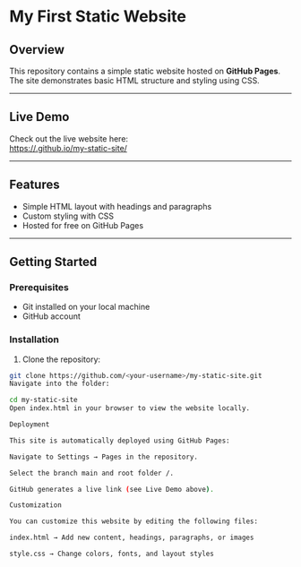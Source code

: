 # My First Static Website

## Overview
This repository contains a simple static website hosted on **GitHub Pages**.  
The site demonstrates basic HTML structure and styling using CSS.

---

## Live Demo
Check out the live website here:  
[https://<your-username>.github.io/my-static-site/](https://<your-username>.github.io/my-static-site/)

---

## Features
- Simple HTML layout with headings and paragraphs  
- Custom styling with CSS  
- Hosted for free on GitHub Pages  

---

## Getting Started

### Prerequisites
- Git installed on your local machine  
- GitHub account  

### Installation
1. Clone the repository:
```bash
git clone https://github.com/<your-username>/my-static-site.git
Navigate into the folder:

cd my-static-site
Open index.html in your browser to view the website locally.

Deployment

This site is automatically deployed using GitHub Pages:

Navigate to Settings → Pages in the repository.

Select the branch main and root folder /.

GitHub generates a live link (see Live Demo above).

Customization

You can customize this website by editing the following files:

index.html → Add new content, headings, paragraphs, or images

style.css → Change colors, fonts, and layout styles
